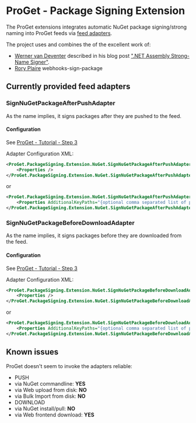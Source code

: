 # ProGet - Package Signing Extension

The ProGet extensions integrates automatic NuGet package signing/strong naming into ProGet feeds via [feed adapters](http://inedo.com/support/sdk-reference/proget/Inedo.ProGet.Extensibility.Adapters).

The project uses and combines the of the excellent work of:

* [Werner van Deventer](https://twitter.com/brutaldev) described in his blog post [".NET Assembly Strong-Name Signer"](http://brutaldev.com/post/2013/10/18/NET-Assembly-Strong-Name-Signer).
* [Rory Plaire](https://github.com/myget/webhooks-sign-package/) webhooks-sign-package

## Currently provided feed adapters

### SignNuGetPackageAfterPushAdapter

As the name implies, it signs packages after they are pushed to the feed.

#### Configuration

See [ProGet - Tutorial - Step 3](http://inedo.com/support/tutorials/extending-proget-package-store)

Adapter Configuration XML:

```xml
<ProGet.PackageSigning.Extension.NuGet.SignNuGetPackageAfterPushAdapter Assembly="ProGet.PackageSigning.Extension">
    <Properties />
</ProGet.PackageSigning.Extension.NuGet.SignNuGetPackageAfterPushAdapter>
```

or

```xml
<ProGet.PackageSigning.Extension.NuGet.SignNuGetPackageAfterPushAdapter Assembly="ProGet.PackageSigning.Extension">
    <Properties AdditionalKeyPaths="{optional comma separated list of path where custom [snk|pfx] key files are located}" AdditionalKeyPaths="{optional specify the default key to use}" />
</ProGet.PackageSigning.Extension.NuGet.SignNuGetPackageAfterPushAdapter>
```

### SignNuGetPackageBeforeDownloadAdapter

As the name implies, it signs packages before they are downloaded from the feed.

#### Configuration

See [ProGet - Tutorial - Step 3](http://inedo.com/support/tutorials/extending-proget-package-store)

Adapter Configuration XML:

```xml
<ProGet.PackageSigning.Extension.NuGet.SignNuGetPackageBeforeDownloadAdapter Assembly="ProGet.PackageSigning.Extension">
    <Properties />
</ProGet.PackageSigning.Extension.NuGet.SignNuGetPackageBeforeDownloadAdapter>
```

or

```xml
<ProGet.PackageSigning.Extension.NuGet.SignNuGetPackageBeforeDownloadAdapter Assembly="ProGet.PackageSigning.Extension">
    <Properties AdditionalKeyPaths="{optional comma separated list of path where custom [snk|pfx] key files are located}" AdditionalKeyPaths="{optional specify the default key to use}" />
</ProGet.PackageSigning.Extension.NuGet.SignNuGetPackageBeforeDownloadAdapter>
```

## Known issues

ProGet doesn't seem to invoke the adapters reliable:

* PUSH
 * via NuGet commandline: **YES**
 * via Web upload from disk: **NO**
 * via Bulk Import from disk: **NO**
* DOWNLOAD
 * via NuGet install/pull: **NO**
 * via Web frontend download: **YES**